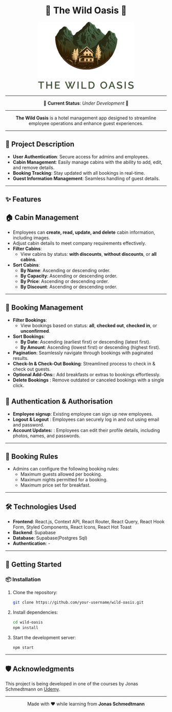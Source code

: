 <div align="center">

# 🌴 **The Wild Oasis** 🌴

![alt text](public/logo-light.png)

---

🚧 **Current Status**: _Under Development_ 🚧

---

**The Wild Oasis** is a hotel management app designed to streamline employee operations and enhance guest experiences.

</div>

---

## 📌 **Project Description**

- **User Authentication**: Secure access for admins and employees.
- **Cabin Management**: Easily manage cabins with the ability to add, edit, and remove details.
- **Booking Tracking**: Stay updated with all bookings in real-time.
- **Guest Information Management**: Seamless handling of guest details.

---

## ✨ **Features**

## 🏠 **Cabin Management**

- Employees can **create, read, update, and delete** cabin information, including images.
- Adjust cabin details to meet company requirements effectively.
- **Filter Cabins**:
  - View cabins by status: **with discounts**, **without discounts**, or **all cabins**.
- **Sort Cabins**:
  - **By Name**: Ascending or descending order.
  - **By Capacity**: Ascending or descending order.
  - **By Price**: Ascending or descending order.
  - **By Discount**: Ascending or descending order.

---

## 🔖 **Booking Management**

- **Filter Bookings**:
  - View bookings based on status: **all**, **checked out**, **checked in**, or **unconfirmed**.
- **Sort Bookings**:
  - **By Date**: Ascending (earliest first) or descending (latest first).
  - **By Amount**: Ascending (lowest first) or descending (highest first).
- **Pagination**: Seamlessly navigate through bookings with paginated results.
- **Check-In & Check-Out Booking**: Streamlined process to check in & check out guests.
- **Optional Add-Ons:**: Add breakfasts or extras to bookings effortlessly.
- **Delete Bookings** : Remove outdated or canceled bookings with a single click.

## 🔏 **Authentication & Authorisation**

- **Employee signup**: Existing employee can sign up new employees.
- **Logout & Logout** : Employees can securely log in and out using email and password.
- **Account Updates:** : Employees can edit their profile details, including photos, names, and passwords.

<!-- Self build feat's
1. edit form for booking (name, email)
2. create new booking form (name, email, cabinName, status .... amount calculate hoga apne aap)
3. add other authentication options also like google, apple, (user, provider, authentication)
-->
<!-- 4. Create a table where the employees can be managed -->

---

## 📅 **Booking Rules**

- Admins can configure the following booking rules:
  - Maximum guests allowed per booking.
  - Maximum nights permitted for a booking.
  - Maximum price set for breakfast.

---

<!-- ### 🔮 **Future Updates**

- **Online Booking for Guests**: Enable public reservations, allowing external users to book directly.
- **Expanded Functionality**: Additional tools and features to improve both internal and external user experience. -->

## 🛠️ **Technologies Used**

- **Frontend**: React.js, Context API, React Router, React Query, React Hook Form, Styled Components, React Icons, React Hot Toast
- **Backend**: Supabase
- **Database**: Supabase(Postgres Sql)
- **Authentication**: -

---

## 🚀 **Getting Started**

### 📦 **Installation**

1. Clone the repository:
   ```bash
   git clone https://github.com/your-username/wild-oasis.git
   ```
2. Install dependencies:
   ```bash
   cd wild-oasis
   npm install
   ```
3. Start the development server:
   ```bash
   npm start
   ```

---

## 🛡️ **Acknowledgments**

This project is being developed in one of the courses by Jonas Schmedtmann on [Udemy](https://www.udemy.com/).

---

<div align="center">

Made with ❤️ while learning from **Jonas Schmedtmann**

</div>
